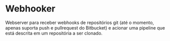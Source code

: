 # Webhooker

Webserver para receber webhooks de repositórios git (até o momento, apenas suporta push e pullrequest do Bitbucket) e acionar uma pipeline que está descrita em um repositória a ser clonado.